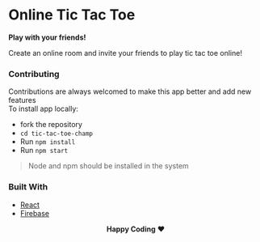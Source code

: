 
  <h1>Online Tic Tac Toe</h1>
  <strong>Play with your friends!</strong>

Create an online room and invite your friends to play tic tac toe online!

### Contributing

Contributions are always welcomed to make this app better and add new features  
To install app locally:

- fork the repository
- `cd tic-tac-toe-champ`
- Run `npm install`
- Run `npm start`

> Node and npm should be installed in the system

### Built With

- [React](https://reactjs.org/)
- [Firebase](https://firebase.google.com/)



<p align="center">
  <strong>Happy Coding</strong> ❤️
</p>
